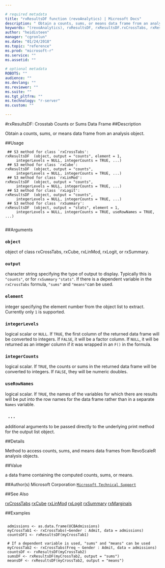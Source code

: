 ```yaml
--- 
 
# required metadata 
title: "rxResultsDF function (revoAnalytics) | Microsoft Docs" 
description: " Obtain a counts, sums, or means data frame from an analysis object. " 
keywords: "(revoAnalytics), rxResultsDF, rxResultsDF.rxCrossTabs, rxResultsDF.rxCube, rxResultsDF.rxLinMod, rxResultsDF.rxLogit, rxResultsDF.rxSummary, category, models" 
author: "heidisteen" 
manager: "cgronlun" 
ms.date: "01/24/2018" 
ms.topic: "reference" 
ms.prod: "microsoft-r" 
ms.service: "" 
ms.assetid: "" 
 
# optional metadata 
ROBOTS: "" 
audience: "" 
ms.devlang: "" 
ms.reviewer: "" 
ms.suite: "" 
ms.tgt_pltfrm: "" 
ms.technology: "r-server" 
ms.custom: "" 
 
--- 
```

 
 
 
 
 
 
 
 #rxResultsDF: Crosstab Counts or Sums Data Frame 
 ##Description
 
Obtain a counts, sums, or means data frame from an analysis object.
 
 
 ##Usage

```   
 ## S3 method for class `rxCrossTabs':
rxResultsDF  (object, output = "counts", element = 1,
     integerLevels = NULL, integerCounts = TRUE, ...)
 ## S3 method for class `rxCube':
rxResultsDF  (object, output = "counts",
     integerLevels = NULL, integerCounts = TRUE, ...)
 ## S3 method for class `rxLinMod':
rxResultsDF  (object, output = "counts", 
     integerLevels = NULL, integerCounts = TRUE, ...)
 ## S3 method for class `rxLogit':
rxResultsDF  (object, output = "counts", 
     integerLevels = NULL, integerCounts = TRUE, ...)
 ## S3 method for class `rxSummary':
rxResultsDF  (object, output = "stats", element = 1,
     integerLevels = NULL, integerCounts = TRUE, useRowNames = TRUE, ...)            
 
```
 
 ##Arguments

   
    
 ### `object`
 object of class rxCrossTabs, rxCube, rxLinMod, rxLogit, or rxSummary. 
  
  
    
 ### `output`
 character string specifying the type of output to display.  Typically this is `"counts"`, or for `rxSummary` `"stats"`. If there is a  dependent variable in the `rxCrossTabs` formula, `"sums"` and `"means"`can be used.  
  
  
    
 ### `element`
 integer specifying the element number from the object list to extract. Currently only `1` is supported. 
  
  
    
 ### `integerLevels`
 logical scalar or `NULL`. If `TRUE`, the  first column of the returned data frame will be converted to integers.  If `FALSE`, it will be a factor column. If `NULL`, it will be returned as an integer column if it was wrapped in an `F()` in the formula. 
  
  
    
 ### `integerCounts`
 logical scalar. If `TRUE`, the  counts or sums in the returned data frame will be converted to integers.  If `FALSE`, they will be numeric doubles. 
  
  
    
 ### `useRowNames`
 logical scalar. If `TRUE`, the names of the variables for  which there are results will be put into the row names for the data frame   rather than in a separate `Names` variable. 
  
  
    
 ### ` ...`
 additional arguments to be passed directly to the underlying print method for the output list object. 
  
  
 
 
 ##Details
 
Method to access counts, sums, and means data frames from
RevoScaleR analysis objects.
 
 
 ##Value
 
a data frame containing the computed counts, sums, or means.
 
 ##Author(s)
 Microsoft Corporation [`Microsoft Technical Support`](https://go.microsoft.com/fwlink/?LinkID=698556&clcid=0x409)
 
 
 ##See Also
 
[rxCrossTabs](rxCrossTabs.md)
[rxCube](rxCube.md)
[rxLinMod](rxLinMod.md)
[rxLogit](rxLogit.md)
[rxSummary](rxSummary.md)
[rxMarginals](rxMarginals.md)
   
 ##Examples

 ```
   
  admissions <- as.data.frame(UCBAdmissions)
  myCrossTab1 <- rxCrossTabs(~Gender : Admit, data = admissions)
  countsDF1 <- rxResultsDF(myCrossTab1)
  
  # If a dependent variable is used, "sums" and "means" can be used
  myCrossTab2 <- rxCrossTabs(Freq ~ Gender : Admit, data = admissions)
  countsDF <- rxResultsDF(myCrossTab2)
  sumsDF <- rxResultsDF(myCrossTab2, output = "sums")
  meansDF <- rxResultsDF(myCrossTab2, output = "means")
 
```
 
 
 
